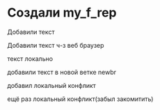 # Создали my_f_rep

Добавили текст 

Добавили текст ч-з веб браузер

текст локально

добавили текст в новой ветке newbr 

добавил локальный конфликт

ещё раз локальный конфликт(забыл закомитить)

